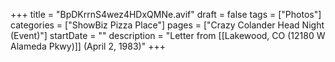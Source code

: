 +++
title = "BpDKrrnS4wez4HDxQMNe.avif"
draft = false
tags = ["Photos"]
categories = ["ShowBiz Pizza Place"]
pages = ["Crazy Colander Head Night (Event)"]
startDate = ""
description = "Letter from [[Lakewood, CO (12180 W Alameda Pkwy)]] (April 2, 1983)"
+++
